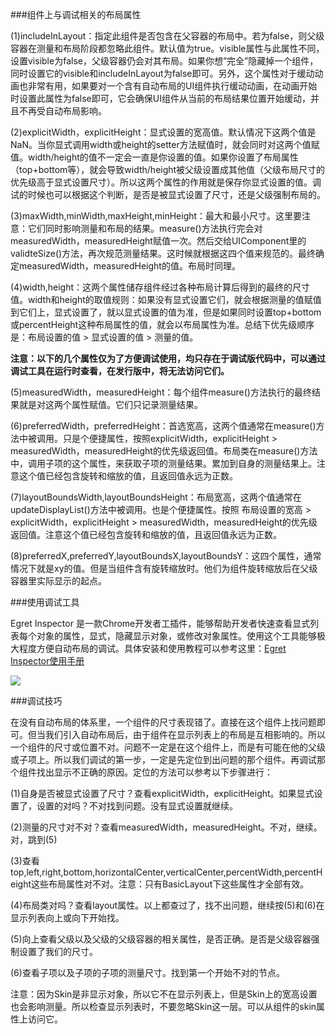 ###组件上与调试相关的布局属性

(1)includeInLayout：指定此组件是否包含在父容器的布局中。若为false，则父级容器在测量和布局阶段都忽略此组件。默认值为true。visible属性与此属性不同，设置visible为false，父级容器仍会对其布局。如果你想”完全”隐藏掉一个组件，同时设置它的visible和includeInLayout为false即可。另外，这个属性对于缓动动画也非常有用，如果要对一个含有自动布局的UI组件执行缓动动画，在动画开始时设置此属性为false即可，它会确保UI组件从当前的布局结果位置开始缓动，并且不再受自动布局影响。

(2)explicitWidth，explicitHeight：显式设置的宽高值。默认情况下这两个值是NaN。当你显式调用width或height的setter方法赋值时，就会同时对这两个值赋值。width/height的值不一定会一直是你设置的值。如果你设置了布局属性（top+bottom等），就会导致width/height被父级设置成其他值（父级布局尺寸的优先级高于显式设置尺寸）。所以这两个属性的作用就是保存你显式设置的值。调试的时候也可以根据这个判断，是否是被显式设置了尺寸，还是父级强制布局的。

(3)maxWidth,minWidth,maxHeight,minHeight：最大和最小尺寸。这里要注意：它们同时影响测量和布局的结果。measure()方法执行完会对measuredWidth，measuredHeight赋值一次。然后交给UIComponent里的validteSize()方法，再次规范测量结果。这时候就根据这四个值来规范的。最终确定measuredWidth，measuredHeight的值。布局时同理。

(4)width,height：这两个属性储存组件经过各种布局计算后得到的最终的尺寸值。width和height的取值规则：如果没有显式设置它们，就会根据测量的值赋值到它们上，显式设置了，就以显式设置的值为准，但是如果同时设置top+bottom或percentHeight这种布局属性的值，就会以布局属性为准。总结下优先级顺序是：布局设置的值 &gt; 显式设置的值 &gt; 测量的值。

**注意：以下的几个属性仅为了方便调试使用，均只存在于调试版代码中，可以通过调试工具在运行时查看，在发行版中，将无法访问它们。**

(5)measuredWidth，measuredHeight：每个组件measure()方法执行的最终结果就是对这两个属性赋值。它们只记录测量结果。 

(6)preferredWidth，preferredHeight：首选宽高，这两个值通常在measure()方法中被调用。只是个便捷属性，按照explicitWidth，explicitHeight &gt; measuredWidth，measuredHeight的优先级返回值。布局类在measure()方法中，调用子项的这个属性，来获取子项的测量结果。累加到自身的测量结果上。注意这个值已经包含旋转和缩放的值，且返回值永远为正数。

(7)layoutBoundsWidth,layoutBoundsHeight：布局宽高，这两个值通常在updateDisplayList()方法中被调用。也是个便捷属性。按照 布局设置的宽高 &gt; explicitWidth，explicitHeight &gt; measuredWidth，measuredHeight的优先级返回值。注意这个值已经包含旋转和缩放的值，且返回值永远为正数。

(8)preferredX,preferredY,layoutBoundsX,layoutBoundsY：这四个属性，通常情况下就是xy的值。但是当组件含有旋转缩放时。他们为组件旋转缩放后在父级容器里实际显示的起点。


###使用调试工具

Egret Inspector 是一款Chrome开发者工插件，能够帮助开发者快速查看显式列表每个对象的属性，显式，隐藏显示对象，或修改对象属性。使用这个工具能够极大程度方便自动布局的调试。具体安装和使用教程可以参考这里：[Egret Inspector使用手册](http://bbs.egret.com/forum.php?mod=viewthread&amp;tid=2184)

![](55cdd7a6db3f7.png) 

###调试技巧

在没有自动布局的体系里，一个组件的尺寸表现错了。直接在这个组件上找问题即可。但当我们引入自动布局后，由于组件在显示列表上的布局是互相影响的。所以一个组件的尺寸或位置不对。问题不一定是在这个组件上，而是有可能在他的父级或子项上。所以我们调试的第一步，一定是先定位到出问题的那个组件。再调试那个组件找出显示不正确的原因。定位的方法可以参考以下步骤进行：

(1)自身是否被显式设置了尺寸？查看explicitWidth，explicitHeight。如果显式设置了，设置的对吗？不对找到问题。没有显式设置就继续。

(2)测量的尺寸对不对？查看measuredWidth，measuredHeight。不对，继续。对，跳到(5)

(3)查看top,left,right,bottom,horizontalCenter,verticalCenter,percentWidth,percentHeight这些布局属性对不对。注意：只有BasicLayout下这些属性才全部有效。

(4)布局类对吗？查看layout属性。以上都查过了，找不出问题，继续按(5)和(6)在显示列表向上或向下开始找。

(5)向上查看父级以及父级的父级容器的相关属性，是否正确。是否是父级容器强制设置了我们的尺寸。

(6)查看子项以及子项的子项的测量尺寸。找到第一个开始不对的节点。

注意：因为Skin是非显示对象，所以它不在显示列表上，但是Skin上的宽高设置也会影响测量。所以检查显示列表时，不要忽略Skin这一层。可以从组件的skin属性上访问它。


